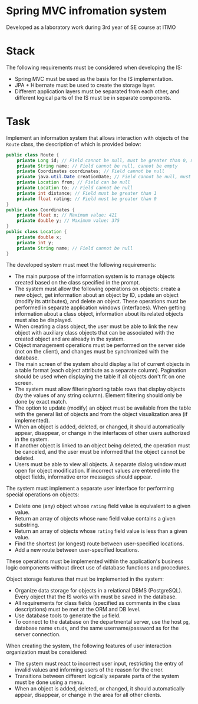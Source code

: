 # Spring MVC infromation system
Developed as a laboratory work during 3rd year of SE course at ITMO


# Stack

The following requirements must be considered when developing the IS:

* Spring MVC must be used as the basis for the IS implementation.
* JPA + Hibernate must be used to create the storage layer.
* Different application layers must be separated from each other, and different logical parts of the IS must be in separate components.

# Task

Implement an information system that allows interaction with objects of the `Route` class, the description of which is provided below:

```java
public class Route {
    private Long id; // Field cannot be null, must be greater than 0, must be unique, must be generated automatically
    private String name; // Field cannot be null, cannot be empty
    private Coordinates coordinates; // Field cannot be null
    private java.util.Date creationDate; // Field cannot be null, must be generated automatically
    private Location from; // Field can be null
    private Location to; // Field cannot be null
    private int distance; // Field must be greater than 1
    private float rating; // Field must be greater than 0
}
public class Coordinates {
    private float x; // Maximum value: 421
    private double y; // Maximum value: 375
}
public class Location {
    private double x;
    private int y;
    private String name; // Field cannot be null
}
```

The developed system must meet the following requirements:

* The main purpose of the information system is to manage objects created based on the class specified in the prompt.
* The system must allow the following operations on objects: create a new object, get information about an object by ID, update an object (modify its attributes), and delete an object. These operations must be performed in separate application windows (interfaces). When getting information about a class object, information about its related objects must also be displayed.
* When creating a class object, the user must be able to link the new object with auxiliary class objects that can be associated with the created object and are already in the system.
* Object management operations must be performed on the server side (not on the client), and changes must be synchronized with the database.
* The main screen of the system should display a list of current objects in a table format (each object attribute as a separate column). Pagination should be used when displaying the table if all objects don't fit on one screen.
* The system must allow filtering/sorting table rows that display objects (by the values of any string column). Element filtering should only be done by exact match.
* The option to update (modify) an object must be available from the table with the general list of objects and from the object visualization area (if implemented).
* When an object is added, deleted, or changed, it should automatically appear, disappear, or change in the interfaces of other users authorized in the system.
* If another object is linked to an object being deleted, the operation must be canceled, and the user must be informed that the object cannot be deleted.
* Users must be able to view all objects. A separate dialog window must open for object modification. If incorrect values are entered into the object fields, informative error messages should appear.

The system must implement a separate user interface for performing special operations on objects:

* Delete one (any) object whose `rating` field value is equivalent to a given value.
* Return an array of objects whose `name` field value contains a given substring.
* Return an array of objects whose `rating` field value is less than a given value.
* Find the shortest (or longest) route between user-specified locations.
* Add a new route between user-specified locations.

These operations must be implemented within the application's business logic components without direct use of database functions and procedures.

Object storage features that must be implemented in the system:

* Organize data storage for objects in a relational DBMS (PostgreSQL). Every object that the IS works with must be saved in the database.
* All requirements for class fields (specified as comments in the class descriptions) must be met at the ORM and DB level.
* Use database tools to generate the `id` field.
* To connect to the database on the departmental server, use the host `pg`, database name `studs`, and the same username/password as for the server connection.

When creating the system, the following features of user interaction organization must be considered:

* The system must react to incorrect user input, restricting the entry of invalid values and informing users of the reason for the error.
* Transitions between different logically separate parts of the system must be done using a menu.
* When an object is added, deleted, or changed, it should automatically appear, disappear, or change in the area for all other clients.
